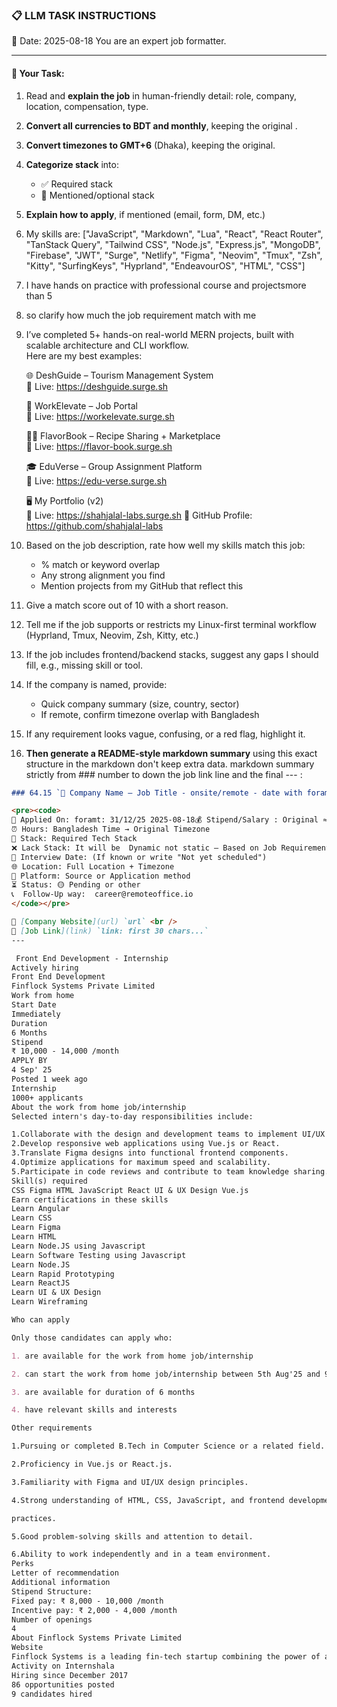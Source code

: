 ### 📋 LLM TASK INSTRUCTIONS  
📅 Date: 2025-08-18
You are an expert job formatter.

---

#### 🔧 Your Task:
1. Read and **explain the job** in human-friendly detail: role, company, location, compensation, type.  
2. **Convert all currencies to BDT and monthly**, keeping the original .  
3. **Convert timezones to GMT+6** (Dhaka), keeping the original.  
4. **Categorize stack** into:  
   - ✅ Required stack  
   - 🔧 Mentioned/optional stack  
5. **Explain how to apply**, if mentioned (email, form, DM, etc.)  
7. My skills are: ["JavaScript", "Markdown", "Lua", "React", "React Router", "TanStack Query", "Tailwind CSS", "Node.js", "Express.js", "MongoDB", "Firebase", "JWT", "Surge", "Netlify", "Figma", "Neovim", "Tmux", "Zsh", "Kitty", "SurfingKeys", "Hyprland", "EndeavourOS", "HTML", "CSS"]
8. I have hands on practice with professional course and projectsmore than 5
9. so clarify how much the job requirement match with me 
10. I’ve completed 5+ hands-on real-world MERN projects, built with scalable architecture and CLI workflow.  
    Here are my best examples:

      🌐 DeshGuide – Tourism Management System  
    🔗 Live: https://deshguide.surge.sh

    💼 WorkElevate – Job Portal  
    🔗 Live: https://workelevate.surge.sh

    🧑‍🍳 FlavorBook – Recipe Sharing + Marketplace  
    🔗 Live: https://flavor-book.surge.sh

    🎓 EduVerse – Group Assignment Platform  
    🔗 Live: https://edu-verse.surge.sh

    🖥️ My Portfolio (v2)  
    🔗 Live: https://shahjalal-labs.surge.sh
    🚀 GitHub Profile: https://github.com/shahjalal-labs

11. Based on the job description, rate how well my skills match this job:  
    - % match or keyword overlap  
    - Any strong alignment you find  
    - Mention projects from my GitHub that reflect this

12. Give a match score out of 10 with a short reason.

13. Tell me if the job supports or restricts my Linux-first terminal workflow (Hyprland, Tmux, Neovim, Zsh, Kitty, etc.)

14. If the job includes frontend/backend stacks, suggest any gaps I should fill, e.g., missing skill or tool.

15. If the company is named, provide:  
    - Quick company summary (size, country, sector)  
    - If remote, confirm timezone overlap with Bangladesh

16. If any requirement looks vague, confusing, or a red flag, highlight it.


17. **Then generate a README-style markdown summary** using this exact structure in the markdown don't keep extra data. markdown summary strictly from ### number to down the job link line and the final --- :
```markdown
### 64.15 `🏢 Company Name — Job Title - onsite/remote - date with foramt: 31/12/25 - BDT salary`

<pre><code>
📅 Applied On: foramt: 31/12/25 2025-08-18💰 Stipend/Salary : Original ≈ Converted BDT / Monthly
⏰ Hours: Bangladesh Time → Original Timezone
🧰 Stack: Required Tech Stack
❌ Lack Stack: It will be  Dynamic not static – Based on Job Requirements: For your example added: mysql, postgres, redis, docker, nginx, aws, gcp, azure, firebase, netlify, surge, figma, sketch, etc.
📆 Interview Date: (If known or write "Not yet scheduled")
🌐 Location: Full Location + Timezone
🧭 Platform: Source or Application method
⏳ Status: 🟡 Pending or other
📞  Follow-Up way:  career@remoteoffice.io
</code></pre>

🔗 [Company Website](url) `url` <br />
🔗 [Job Link](link) `link: first 30 chars...`
---

 Front End Development - Internship
Actively hiring
Front End Development
Finflock Systems Private Limited
Work from home
Start Date
Immediately
Duration
6 Months
Stipend
₹ 10,000 - 14,000 /month
APPLY BY
4 Sep' 25
Posted 1 week ago
Internship
1000+ applicants
About the work from home job/internship
Selected intern's day-to-day responsibilities include:

1.Collaborate with the design and development teams to implement UI/UX designs.
2.Develop responsive web applications using Vue.js or React.
3.Translate Figma designs into functional frontend components.
4.Optimize applications for maximum speed and scalability.
5.Participate in code reviews and contribute to team knowledge sharing.
Skill(s) required
CSS Figma HTML JavaScript React UI & UX Design Vue.js
Earn certifications in these skills
Learn Angular
Learn CSS
Learn Figma
Learn HTML
Learn Node.JS using Javascript
Learn Software Testing using Javascript
Learn Node.JS
Learn Rapid Prototyping
Learn ReactJS
Learn UI & UX Design
Learn Wireframing

Who can apply

Only those candidates can apply who:

1. are available for the work from home job/internship

2. can start the work from home job/internship between 5th Aug'25 and 9th Sep'25

3. are available for duration of 6 months

4. have relevant skills and interests

Other requirements

1.Pursuing or completed B.Tech in Computer Science or a related field.

2.Proficiency in Vue.js or React.js.

3.Familiarity with Figma and UI/UX design principles.

4.Strong understanding of HTML, CSS, JavaScript, and frontend development best

practices.

5.Good problem-solving skills and attention to detail.

6.Ability to work independently and in a team environment.
Perks
Letter of recommendation
Additional information
Stipend Structure:
Fixed pay: ₹ 8,000 - 10,000 /month
Incentive pay: ₹ 2,000 - 4,000 /month
Number of openings
4
About Finflock Systems Private Limited
Website
Finflock Systems is a leading fin-tech startup combining the power of advanced technologies such as cloud computing, machine learning, and AI with mathematics, statistics, and operation research. The company generates state-of-the-art decision-enabling analytics, and superior research intelligence via its various products, platforms, and services. It offers scalable intelligent solutions for businesses in the finance industry of all sizes.
Activity on Internshala
Hiring since December 2017
86 opportunities posted
9 candidates hired


```